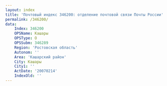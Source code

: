 ```yaml
---
layout: index
title: 'Почтовый индекс 346200: отделение почтовой связи Почты России'
permalink: /346200/
data:
    Index: 346200
    OPSName: Кашары
    OPSType: О
    OPSSubm: 346289
    Region: 'Ростовская область'
    Autonom: ''
    Area: 'Кашарский район'
    City: Кашары
    City1: ''
    ActDate: '20070214'
    IndexOld: ''
---
```

